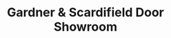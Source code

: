 ---
title: "Gardner & Scardifield Door Showroom"
url: /lancing/gardner-und-scardifield-door-showroom/
shop: Türen
---